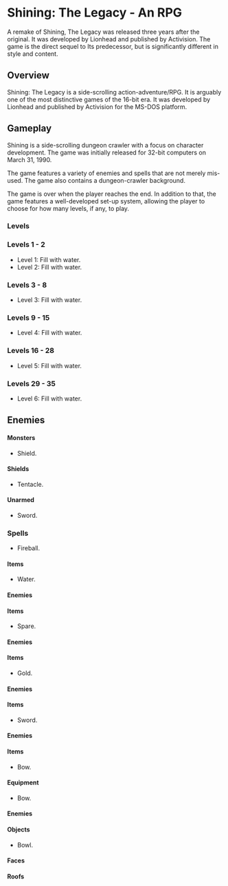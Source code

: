 # Shining: The Legacy - An RPG

A remake of Shining, The Legacy was released three years after the original. It was developed by Lionhead and published by Activision. The game is the direct sequel to Its predecessor, but is significantly different in style and content.

## Overview

Shining: The Legacy is a side-scrolling action-adventure/RPG. It is arguably one of the most distinctive games of the 16-bit era. It was developed by Lionhead and published by Activision for the MS-DOS platform.

## Gameplay

Shining is a side-scrolling dungeon crawler with a focus on character development. The game was initially released for 32-bit computers on March 31, 1990.

The game features a variety of enemies and spells that are not merely mis-used. The game also contains a dungeon-crawler background.

The game is over when the player reaches the end. In addition to that, the game features a well-developed set-up system, allowing the player to choose for how many levels, if any, to play.

### Levels

### Levels 1 - 2

*   Level 1: Fill with water.
*   Level 2: Fill with water.

### Levels 3 - 8

*   Level 3: Fill with water.

### Levels 9 - 15

*   Level 4: Fill with water.

### Levels 16 - 28

*   Level 5: Fill with water.

### Levels 29 - 35

*   Level 6: Fill with water.

## Enemies

#### Monsters

*   Shield.

#### Shields

*   Tentacle.

#### Unarmed

*   Sword.

### Spells

*   Fireball.

#### Items

*   Water.

#### Enemies

#### Items

*   Spare.

#### Enemies

#### Items

*   Gold.

#### Enemies

#### Items

*   Sword.

#### Enemies

#### Items

*   Bow.

#### Equipment

*   Bow.

#### Enemies

#### Objects

*   Bowl.

#### Faces

#### Roofs

####
